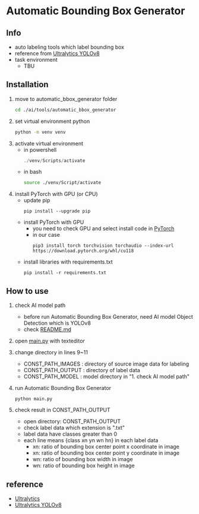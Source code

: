 # Automatic Bounding Box Generator

## Info
- auto labeling tools which label bounding box
- reference from [Ultralytics YOLOv8](https://github.com/ultralytics/ultralytics?tab=readme-ov-file)
- task environment
    - TBU

## Installation
1. move to automatic_bbox_generator folder
    ```bash
    cd ./ai/tools/automatic_bbox_generator
    ```
2. set virtual environment python
    ```bash
    python -m venv venv
    ```
3. activate virtual environment
    - in powershell
        ```powershell
        ./venv/Scripts/activate
        ```
    - in bash
        ```bash
        source ./venv/Script/activate
        ```
4. install PyTorch with GPU (or CPU)
    - update pip
        ```
        pip install --upgrade pip
        ```
    - install PyTorch with GPU
        - you need to check GPU and select install code in [PyTorch](https://pytorch.org/get-started/locally/)
        - in our case
            ```
            pip3 install torch torchvision torchaudio --index-url https://download.pytorch.org/whl/cu118
            ```
    - install libraries with requirements.txt
        ```
        pip install -r requirements.txt
        ```

## How to use
1. check AI model path
    - before run Automatic Bounding Box Generator, need AI model Object Detection which is YOLOv8
    - check [README.md](../../models/YOLOv8/README.md)

2. open [main.py](./main.py) with texteditor

3. change directory in lines 9~11
    - CONST_PATH_IMAGES : directory of source image data for labeling
    - CONST_PATH_OUTPUT : directory of label data
    - CONST_PATH_MODEL : model directory in "1. check AI model path"

4. run Automatic Bounding Box Generator
    ```
    python main.py
    ```

5. check result in CONST_PATH_OUTPUT
    - open directory: CONST_PATH_OUTPUT
    - check label data which extension is ".txt"
    - label data have classes greater than 0
    - each line means {class xn yn wn hn} in each label data
        - xn: ratio of bounding box center point x coordinate in image
        - xn: ratio of bounding box center point y coordinate in image
        - wn: ratio of bounding box width in image
        - wn: ratio of bounding box height in image

## reference
- [Ultralytics](https://docs.ultralytics.com/ko/)
- [Ultralytics YOLOv8](https://github.com/ultralytics/ultralytics?tab=readme-ov-file)